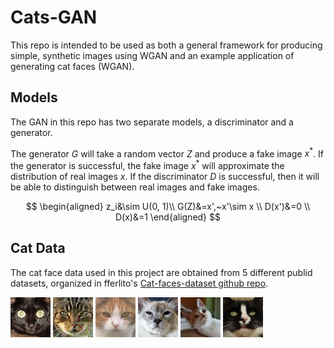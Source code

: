# Cats-GAN

This repo is intended to be used as both a general framework for producing simple, synthetic images using WGAN and an example application of generating cat faces (WGAN).

## Models

The GAN in this repo has two separate models, a discriminator and a generator.

The generator $G$ will take a random vector $Z$ and produce a fake image $x^*$. If the generator is successful, the fake image $x^*$ will approximate the distribution of real images $x$. If the discriminator $D$ is successful, then it will be able to distinguish between real images and fake images.

$$
\begin{aligned}
z_i&\sim U(0, 1)\\
G(Z)&=x',~x'\sim x \\
D(x')&=0 \\
D(x)&=1
\end{aligned}
$$


## Cat Data

The cat face data used in this project are obtained from 5 different publid datasets, organized in fferlito's [Cat-faces-dataset github repo](https://github.com/fferlito/Cat-faces-dataset). 

![](data/cats/cat_0.png)
![](data/cats/cat_1.png)
![](data/cats/cat_2.png)
![](data/cats/cat_3.png)
![](data/cats/cat_4.png)
![](data/cats/cat_5.png)

